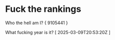# Fuck the rankings

Who the hell am I?
{ 9105441 }

What fucking year is it?
[ 2025-03-09T20:53:20Z ]
